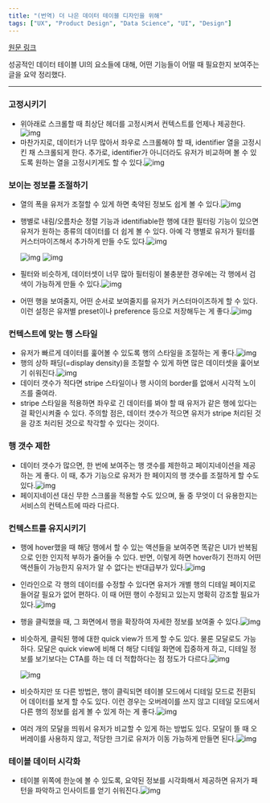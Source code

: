 ```yaml
---
title: "(번역) 더 나은 데이터 테이블 디자인을 위해"
tags: ["UX", "Product Design", "Data Science", "UI", "Design"]
---
```


[원문 링크](https://uxdesign.cc/design-better-data-tables-4ecc99d23356)

성공적인 데이터 테이블 UI의 요소들에 대해, 어떤 기능들이 어떨 때 필요한지 보여주는 글을 요약 정리했다.

---

### 고정시키기

- 위아래로 스크롤할 때 최상단 헤더를 고정시켜서 컨텍스트를 언제나 제공한다.![img](https://cdn-images-1.medium.com/max/1600/1*kXEEaxvKP_9xRT0HuqScTQ.gif)
- 마찬가지로, 데이터가 너무 많아서 좌우로 스크롤해야 할 때, identifier 열을 고정시킨 채 스크롤되게 한다. 추가로, identifier가 아니더라도 유저가 비교하며 볼 수 있도록 원하는 열을 고정시키게도 할 수 있다.![img](https://cdn-images-1.medium.com/max/1600/1*Mp9kJSIlLyn5qjX-vD56iA.gif)

### 보이는 정보를 조절하기

- 열의 폭을 유저가 조절할 수 있게 하면 축약된 정보도 쉽게 볼 수 있다.![img](https://cdn-images-1.medium.com/max/1600/1*3Mjvd1N9OlQC-aMWXEVtBQ.gif)

- 행별로 내림/오름차순 정렬 기능과 identifiable한 행에 대한 필터링 기능이 있으면 유저가 원하는 종류의 데이터를 더 쉽게 볼 수 있다. 아예 각 행별로 유저가 필터를 커스터마이즈해서 추가하게 만들 수도 있다.![img](https://cdn-images-1.medium.com/max/1600/1*ViE5_uxbbU6LEfnV8GrQtA.jpeg)

  ![img](https://cdn-images-1.medium.com/max/1600/1*TKej8krSFjNDHoN43tOTkg.gif)
  ![img](https://cdn-images-1.medium.com/max/1600/1*TJJAdrX7xwlhuyLBmD37pg.jpeg)

- 필터와 비슷하게, 데이터셋이 너무 많아 필터링이 불충분한 경우에는 각 행에서 검색이 가능하게 만들 수 있다.![img](https://cdn-images-1.medium.com/max/1600/1*jnENY_7hvq7iYlXayoQV3w.jpeg)

- 어떤 행을 보여줄지, 어떤 순서로 보여줄지를 유저가 커스터마이즈하게 할 수 있다. 이런 설정은 유저별 preset이나 preference 등으로 저장해두는 게 좋다.![img](https://cdn-images-1.medium.com/max/1600/1*0NZs7HZtRrB_TukLjxInIQ.jpeg)

### 컨텍스트에 맞는 행 스타일

- 유저가 빠르게 데이터를 훑어볼 수 있도록 행의 스타일을 조절하는 게 좋다.![img](https://cdn-images-1.medium.com/max/1600/1*yDwqntdUINCNJJTV7BXKzQ.gif)
- 행의 상하 패딩(=display density)을 조절할 수 있게 하면 많은 데이터셋을 훑어보기 쉬워진다.![img](https://cdn-images-1.medium.com/max/1600/1*68Gj3oI6z0ssNSqX3sSQbw.gif)
- 데이터 갯수가 적다면 stripe 스타일이나 행 사이의 border를 없애서 시각적 노이즈를 줄여라.
- stripe 스타일을 적용하면 좌우로 긴 데이터를 봐야 할 때 유저가 같은 행에 있다는 걸 확인시켜줄 수 있다. 주의할 점은, 데이터 갯수가 적으면 유저가 stripe 처리된 것을 강조 처리된 것으로 착각할 수 있다는 것이다.

### 행 갯수 제한

- 데이터 갯수가 많으면, 한 번에 보여주는 행 갯수를 제한하고 페이지네이션을 제공하는 게 좋다. 이 때, 추가 기능으로 유저가 한 페이지의 행 갯수를 조절하게 할 수도 있다.![img](https://cdn-images-1.medium.com/max/1600/1*yLNoP3bNRc37jHn28Mqucg.jpeg)
- 페이지네이션 대신 무한 스크롤을 적용할 수도 있으며, 둘 중 무엇이 더 유용한지는 서비스의 컨텍스트에 따라 다르다.

### 컨텍스트를 유지시키기

- 행에 hover했을 때 해당 행에서 할 수 있는 액션들을 보여주면 똑같은 UI가 반복됨으로 인한 인지적 부하가 줄어들 수 있다. 반면, 이렇게 하면 hover하기 전까지 어떤 액션들이 가능한지 유저가 알 수 없다는 반대급부가 있다.![img](https://cdn-images-1.medium.com/max/1600/1*dCPE8gp5tbaVouGODN5bRQ.gif)

- 인라인으로 각 행의 데이터를 수정할 수 있다면 유저가 개별 행의 디테일 페이지로 들어갈 필요가 없어 편하다. 이 때 어떤 행이 수정되고 있는지 명확히 강조할 필요가 있다.![img](https://cdn-images-1.medium.com/max/1600/1*Sy9hS1AMycj5Uzo4VvckmQ.gif)

- 행을 클릭했을 때, 그 화면에서 행을 확장하여 자세한 정보를 보여줄 수 있다.![img](https://cdn-images-1.medium.com/max/1600/1*0E1UPRzvK4gaV8sZEwOxLQ.gif)

- 비슷하게, 클릭된 행에 대한 quick view가 뜨게 할 수도 있다. 물론 모달로도 가능하다. 모달은 quick view에 비해 더 해당 디테일 화면에 집중하게 하고, 디테일 정보를 보기보다는 CTA를 하는 데 더 적합하다는 점 정도가 다르다.![img](https://cdn-images-1.medium.com/max/1600/1*NSGIPqQ5nnFhunR8Osiunw.gif)

  ![img](https://cdn-images-1.medium.com/max/1600/1*Tt2x8SRugOlJQNsMdidF_g.gif)

- 비슷하지만 또 다른 방법은, 행이 클릭되면 테이블 모드에서 디테일 모드로 전환되어 데이터를 보게 할 수도 있다. 이런 경우는 오버레이를 쓰지 않고 디테일 모드에서 다른 행의 정보를 쉽게 볼 수 있게 하는 게 좋다.![img](https://cdn-images-1.medium.com/max/1600/1*HAkPMgQhO-0kFgh-ITT5qA.gif)

- 여러 개의 모달을 띄워서 유저가 비교할 수 있게 하는 방법도 있다. 모달이 뜰 때 오버레이를 사용하지 않고, 적당한 크기로 유저가 이동 가능하게 만들면 된다.![img](https://cdn-images-1.medium.com/max/1600/1*Bu6hCcWjrXR0k_F5jEJO8g.gif)

### 테이블 데이터 시각화

- 테이블 위쪽에 한눈에 볼 수 있도록, 요약된 정보를 시각화해서 제공하면 유저가 패턴을 파악하고 인사이트를 얻기 쉬워진다.![img](https://cdn-images-1.medium.com/max/1600/1*xhD2-Xa-jn1ve-jT0PLKTw.jpeg)
